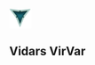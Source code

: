 <img src="./LOOGOO.png" alt="3 Vs logo" id="logo" width="40" height="37" align="center">
     
 <div class="placeholder"><h2 class="placeholder-text">Vidars VirVar</h2></div>
 

<!--
**VidarHeritier/VidarHeritier** is a ✨ _special_ ✨ repository because its `README.md` (this file) appears on your GitHub profile.

Here are some ideas to get you started:

- 🔭 I’m currently working on ...
- 🌱 I’m currently learning ...
- 👯 I’m looking to collaborate on ...
- 🤔 I’m looking for help with ...
- 💬 Ask me about ...
- 📫 How to reach me: ...
- 😄 Pronouns: ...
- ⚡ Fun fact: ...
-->
